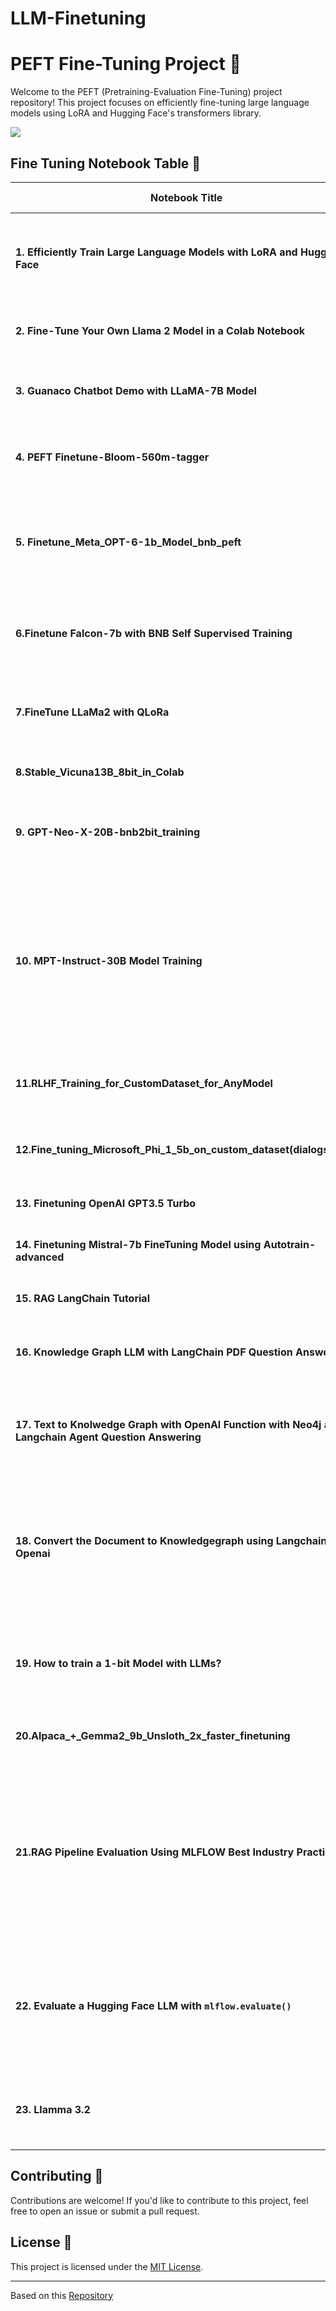 # LLM-Finetuning

# PEFT Fine-Tuning Project 🚀

Welcome to the PEFT (Pretraining-Evaluation Fine-Tuning) project repository! This project focuses on efficiently fine-tuning large language models using LoRA and Hugging Face's transformers library.

![](https://huggingface.co/datasets/trl-internal-testing/example-images/resolve/main/images/trl_overview.png)

## Fine Tuning Notebook Table 📑

| Notebook Title                                               | Description                                                  | Colab Badge                                                  |
| ------------------------------------------------------------ | ------------------------------------------------------------ | ------------------------------------------------------------ |
| **1. Efficiently Train Large Language Models with LoRA and Hugging Face** | Details and code for efficient training of large language models using LoRA and Hugging Face. | [![Open in Colab](https://colab.research.google.com/assets/colab-badge.svg)](https://colab.research.google.com/github/dnyanshwalwadkar/LLM-Finetunning/blob/main/1.Efficiently_train_Large_Language_Models_with_LoRA_and_Hugging_Face.ipynb) |
| **2. Fine-Tune Your Own Llama 2 Model in a Colab Notebook**  | Guide to fine-tuning your Llama 2 model using Colab.         | [![Open in Colab](https://colab.research.google.com/assets/colab-badge.svg)](https://colab.research.google.com/github/dnyanshwalwadkar/LLM-Finetunning/blob/main/2.Fine_Tune_Your_Own_Llama_2_Model_in_a_Colab_Notebook.ipynb) |
| **3. Guanaco Chatbot Demo with LLaMA-7B Model**              | Showcase of a chatbot demo powered by LLaMA-7B model.        | [![Open in Colab](https://colab.research.google.com/assets/colab-badge.svg)](https://colab.research.google.com/github/dnyanshwalwadkar/LLM-Finetunning/blob/main/3.Guanaco%20Chatbot%20Demo%20with%20LLaMA-7B%20Model.ipynb) |
| **4. PEFT Finetune-Bloom-560m-tagger**                       | Project details for PEFT Finetune-Bloom-560m-tagger.         | [![Open in Colab](https://colab.research.google.com/assets/colab-badge.svg)](https://colab.research.google.com/github/dnyanshwalwadkar/LLM-Finetunning/blob/main/4.PEFT%20Finetune-Bloom-560m-tagger.ipynb#scrollTo=MDqJWba-tpnv) |
| **5. Finetune_Meta_OPT-6-1b_Model_bnb_peft**                 | Details and guide for finetuning the Meta OPT-6-1b Model using PEFT and Bloom-560m-tagger. | [![Open in Colab](https://colab.research.google.com/github/dnyanshwalwadkar/LLM-Finetunning/blob/main/5.Finetune_Meta_OPT-6-1b_Model_bnb_peft.ipynb) |
| **6.Finetune Falcon-7b with BNB Self Supervised Training**   | Guide for finetuning Falcon-7b using BNB self-supervised training. | [![Open in Colab](https://colab.research.google.com/assets/colab-badge.svg)](https://colab.research.google.com/github/dnyaneshwalwadkar/LLM-Finetuning/blob/main/6.Finetune%20Falcon-7b%20with%20BNB%20Self%20Supervised%20Training.ipynb) |
| **7.FineTune LLaMa2 with QLoRa**                             | Guide to fine-tune the Llama 2 7B pre-trained model using the PEFT library and QLoRa method | [![Open in Colab](https://colab.research.google.com/assets/colab-badge.svg)](https://colab.research.google.com/github/dnyanshwalwadkar/LLM-Finetunning/blob/main/7.FineTune_LLAMA2_with_QLORA.ipynb) |
| **8.Stable_Vicuna13B_8bit_in_Colab**                         | Guide of Fine Tuning Vecuna 13B_8bit                         | [![Open in Colab](https://colab.research.google.com/assets/colab-badge.svg)](https://colab.research.google.com/github/dnyaneshwalwadkar/LLM-Finetuning/blob/main/8.Stable_Vicuna13B_8bit_in_Colab.ipynb) |
| **9. GPT-Neo-X-20B-bnb2bit_training**                        | Guide How to train the GPT-NeoX-20B model using bfloat16 precision | [![Open in Colab](https://colab.research.google.com/assets/colab-badge.svg)](https://colab.research.google.com/github/dnyaneshwalwadkar/LLM-Finetuning/blob/main/9.GPT-neo-x-20B-bnb_4bit_training.ipynb) |
| **10. MPT-Instruct-30B Model Training**                      | MPT-Instruct-30B is a large language model from MosaicML that is trained on a dataset of short-form instructions. It can be used to follow instructions, answer questions, and generate text. | [![Open in Colab](https://colab.research.google.com/assets/colab-badge.svg)](https://colab.research.google.com/github/dnyaneshwalwadkar/LLM-Finetuning/blob/main/10.MPT_Instruct_30B.ipynb) |
| **11.RLHF_Training_for_CustomDataset_for_AnyModel**          | How train a Model with RLHF training on any LLM model with custom dataset | [![Open in Colab](https://colab.research.google.com/assets/colab-badge.svg)](https://colab.research.google.com/github/dnyaneshwalwadkar/LLM-Finetuning/blob/main/11_RLHF_Training_for_CustomDataset_for_AnyModel.ipynb) |
| **12.Fine_tuning_Microsoft_Phi_1_5b_on_custom_dataset(dialogstudio)** | How train a model with trl SFT Training on Microsoft Phi 1.5 with custom | [![Open in Colab](https://colab.research.google.com/assets/colab-badge.svg)](https://colab.research.google.com/github/dnyaneshwalwadkar/LLM-Finetuning/blob/main/12_Fine_tuning_Microsoft_Phi_1_5b_on_custom_dataset(dialogstudio).ipynb) |
| **13. Finetuning OpenAI GPT3.5 Turbo**                       | How to finetune GPT 3.5 on your own data                     | [![Open in Colab](https://colab.research.google.com/assets/colab-badge.svg)](https://colab.research.google.com/github/dnyaneshwalwadkar/LLM-Finetuning/blob/main/13.Fine_tuning_OpenAI_GPT_3_5_turbo.ipynb) |
| **14. Finetuning Mistral-7b FineTuning Model using Autotrain-advanced** | How to finetune Mistral-7b using autotrained-advanced        | [![Open in Colab](https://colab.research.google.com/assets/colab-badge.svg)](https://colab.research.google.com/github/dnyaneshwalwadkar/LLM-Finetuning/blob/main/14.Finetuning_Mistral_7b_Using_AutoTrain.ipynb) |
| **15. RAG LangChain Tutorial**                               | How to Use RAG using LangChain                               | [![Open in Colab](https://colab.research.google.com/assets/colab-badge.svg)](https://colab.research.google.com/github/dnyaneshwalwadkar/LLM-Finetuning/blob/main/15.RAG_LangChain.ipynb) |
| **16. Knowledge Graph LLM with LangChain PDF Question Answering** | How to build knowledge graph with pdf question answering     | [![Open in Colab](https://colab.research.google.com/assets/colab-badge.svg)](https://colab.research.google.com/github/dnyaneshwalwadkar/LLM-Finetuning/blob/main/16.Neo4j_and_LangChain_for_Enhanced_Question_Answering.ipynb) |
| **17. Text to Knolwedge Graph with OpenAI Function with Neo4j and Langchain Agent Question Answering** | How to build knowledge graph from text or Pdf Document with pdf question Answering | [![Open in Colab](https://colab.research.google.com/assets/colab-badge.svg)](https://colab.research.google.com/github/dnyaneshwalwadkar/LLM-Finetuning/blob/main/17.OpenAI_Constructing_Graph_for_Questio_Answer.ipynb) |
| **18. Convert the Document to Knowledgegraph using Langchain and Openai** | This notebook is help you to understand how easiest way you can convert your any documents into Knowledgegraph for your next RAG based Application | [![Open in Colab](https://colab.research.google.com/assets/colab-badge.svg)](https://colab.research.google.com/github/dnyaneshwalwadkar/LLM-Finetuning/blob/main/18.Convert_Document_to_Knowledge_Graph_Langchain_Openai.ipynb) |
| **19. How to train a 1-bit Model with LLMs?**                | This notebook is help you to train a model with 1-bit and 2-bit quantization method using hqq framework | [![Open in Colab](https://colab.research.google.com/assets/colab-badge.svg)](https://colab.research.google.com/github/dnyaneshwalwadkar/LLM-Finetuning/blob/main/19.HQQ_1bit_ipynb.ipynb) |
| **20.Alpaca_+_Gemma2_9b_Unsloth_2x_faster_finetuning**                | This notebook is help you to train a model with gemma2 9b | [![Open in Colab](https://colab.research.google.com/assets/colab-badge.svg)](https://colab.research.google.com/github/dnyaneshwalwadkar/LLM-Finetuning/blob/main/20.Alpaca_%2B_Gemma2_9b_Unsloth_2x_faster_finetuning.ipynb) |
| **21.RAG Pipeline Evaluation Using MLFLOW Best Industry Practice**                | This notebook provides a comprehensive guide to evaluating the 21 RAG (Retrieve-then-Answer Generation) pipeline using MLFLOW, adhering to best industry practices.  | [![Open in Colab](https://colab.research.google.com/assets/colab-badge.svg)](https://colab.research.google.com/github/dnyaneshwalwadkar/LLM-Finetuning/blob/main/21_RAG_Pipeline_Evaluation_Using_MLFLOW_Best_Industry_Practise.ipynb) |
| **22. Evaluate a Hugging Face LLM with `mlflow.evaluate()`**                | This notebook provides a comprehensive guide on evaluating a Hugging Face Language Learning Model (LLM) using mlflow_evaluate.  | [![Open in Colab](https://colab.research.google.com/assets/colab-badge.svg)](https://colab.research.google.com/github/dnyaneshwalwadkar/LLM-Finetuning/blob/main/22.Evaluate_a_Hugging_Face_LLM_with_mlflow_evaluate.ipynb) |
| **23. Llamma 3.2**                | This notebook provides a comprehensive guide on finetunning Llamma 3.2  | [![Open in Colab](https://colab.research.google.com/github/dnyaneshwalwadkar/LLM-Finetuning/blob/main/23.Llama_3_2_1B+3B_Conversational_+_2x_faster_finetuning.ipynb)) |

## Contributing 🤝

Contributions are welcome! If you'd like to contribute to this project, feel free to open an issue or submit a pull request.

## License 📝

This project is licensed under the [MIT License](LICENSE).

---

Based on this [Repository](https://github.com/dnyaneshwalwadkar/LLM-Finetuning)
